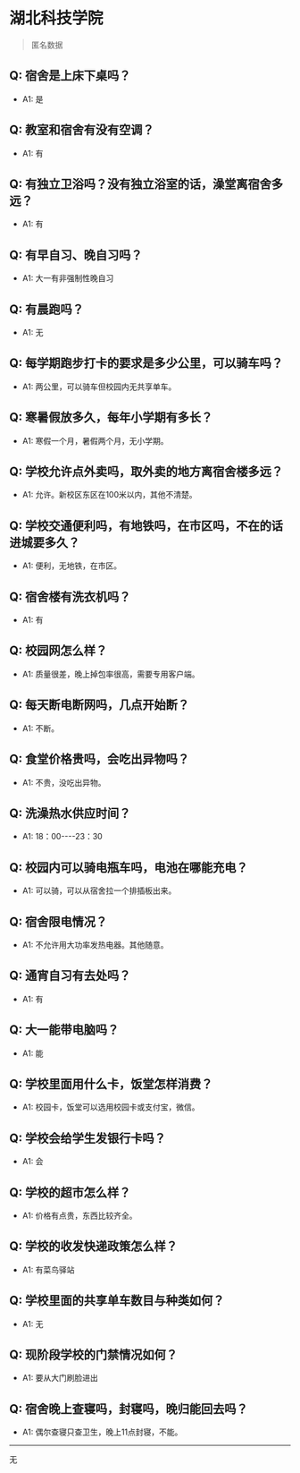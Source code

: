 # 湖北科技学院
> 匿名数据
## Q: 宿舍是上床下桌吗？
- A1: 是
## Q: 教室和宿舍有没有空调？
- A1: 有
## Q: 有独立卫浴吗？没有独立浴室的话，澡堂离宿舍多远？
- A1: 有
## Q: 有早自习、晚自习吗？
- A1: 大一有非强制性晚自习
## Q: 有晨跑吗？
- A1: 无
## Q: 每学期跑步打卡的要求是多少公里，可以骑车吗？
- A1: 两公里，可以骑车但校园内无共享单车。
## Q: 寒暑假放多久，每年小学期有多长？
- A1: 寒假一个月，暑假两个月，无小学期。
## Q: 学校允许点外卖吗，取外卖的地方离宿舍楼多远？
- A1: 允许。新校区东区在100米以内，其他不清楚。
## Q: 学校交通便利吗，有地铁吗，在市区吗，不在的话进城要多久？
- A1: 便利，无地铁，在市区。
## Q: 宿舍楼有洗衣机吗？
- A1: 有
## Q: 校园网怎么样？
- A1: 质量很差，晚上掉包率很高，需要专用客户端。
## Q: 每天断电断网吗，几点开始断？
- A1: 不断。
## Q: 食堂价格贵吗，会吃出异物吗？
- A1: 不贵，没吃出异物。
## Q: 洗澡热水供应时间？
- A1: 18：00----23：30
## Q: 校园内可以骑电瓶车吗，电池在哪能充电？
- A1: 可以骑，可以从宿舍拉一个排插板出来。
## Q: 宿舍限电情况？
- A1: 不允许用大功率发热电器。其他随意。
## Q: 通宵自习有去处吗？
- A1: 有
## Q: 大一能带电脑吗？
- A1: 能
## Q: 学校里面用什么卡，饭堂怎样消费？
- A1: 校园卡，饭堂可以选用校园卡或支付宝，微信。
## Q: 学校会给学生发银行卡吗？
- A1: 会
## Q: 学校的超市怎么样？
- A1: 价格有点贵，东西比较齐全。
## Q: 学校的收发快递政策怎么样？
- A1: 有菜鸟驿站
## Q: 学校里面的共享单车数目与种类如何？
- A1: 无
## Q: 现阶段学校的门禁情况如何？
- A1: 要从大门刷脸进出
## Q: 宿舍晚上查寝吗，封寝吗，晚归能回去吗？
- A1: 偶尔查寝只查卫生，晚上11点封寝，不能。
***
无